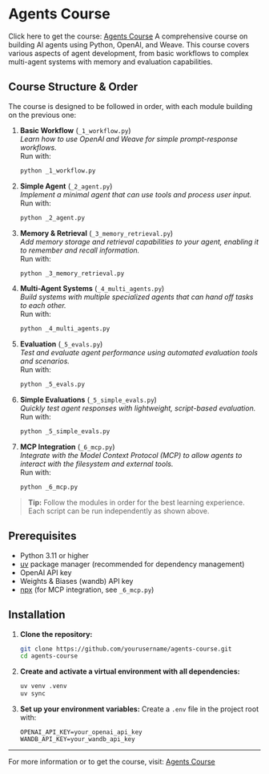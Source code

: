 # Agents Course
Click here to get the course: [Agents Course](https://wandb.me/agents)
A comprehensive course on building AI agents using Python, OpenAI, and Weave. This course covers various aspects of agent development, from basic workflows to complex multi-agent systems with memory and evaluation capabilities.

## Course Structure & Order

The course is designed to be followed in order, with each module building on the previous one:

1. **Basic Workflow** (`_1_workflow.py`)  
   *Learn how to use OpenAI and Weave for simple prompt-response workflows.*  
   Run with:  
   ```bash
   python _1_workflow.py
   ```

2. **Simple Agent** (`_2_agent.py`)  
   *Implement a minimal agent that can use tools and process user input.*  
   Run with:  
   ```bash
   python _2_agent.py
   ```

3. **Memory & Retrieval** (`_3_memory_retrieval.py`)  
   *Add memory storage and retrieval capabilities to your agent, enabling it to remember and recall information.*  
   Run with:  
   ```bash
   python _3_memory_retrieval.py
   ```

4. **Multi-Agent Systems** (`_4_multi_agents.py`)  
   *Build systems with multiple specialized agents that can hand off tasks to each other.*  
   Run with:  
   ```bash
   python _4_multi_agents.py
   ```

5. **Evaluation** (`_5_evals.py`)  
   *Test and evaluate agent performance using automated evaluation tools and scenarios.*  
   Run with:  
   ```bash
   python _5_evals.py
   ```

6. **Simple Evaluations** (`_5_simple_evals.py`)  
   *Quickly test agent responses with lightweight, script-based evaluation.*  
   Run with:  
   ```bash
   python _5_simple_evals.py
   ```

7. **MCP Integration** (`_6_mcp.py`)  
   *Integrate with the Model Context Protocol (MCP) to allow agents to interact with the filesystem and external tools.*  
   Run with:  
   ```bash
   python _6_mcp.py
   ```

> **Tip:** Follow the modules in order for the best learning experience. Each script can be run independently as shown above.

## Prerequisites

- Python 3.11 or higher
- [uv](https://github.com/astral-sh/uv) package manager (recommended for dependency management)
- OpenAI API key
- Weights & Biases (wandb) API key
- [npx](https://www.npmjs.com/package/npx) (for MCP integration, see `_6_mcp.py`)

## Installation

1. **Clone the repository:**
    ```bash
    git clone https://github.com/yourusername/agents-course.git
    cd agents-course
    ```

2. **Create and activate a virtual environment with all dependencies:**
    ```bash
    uv venv .venv
    uv sync
    ```

3. **Set up your environment variables:**
    Create a `.env` file in the project root with:
    ```env
    OPENAI_API_KEY=your_openai_api_key
    WANDB_API_KEY=your_wandb_api_key
    ```

---

For more information or to get the course, visit: [Agents Course](https://wandb.me/agents)
